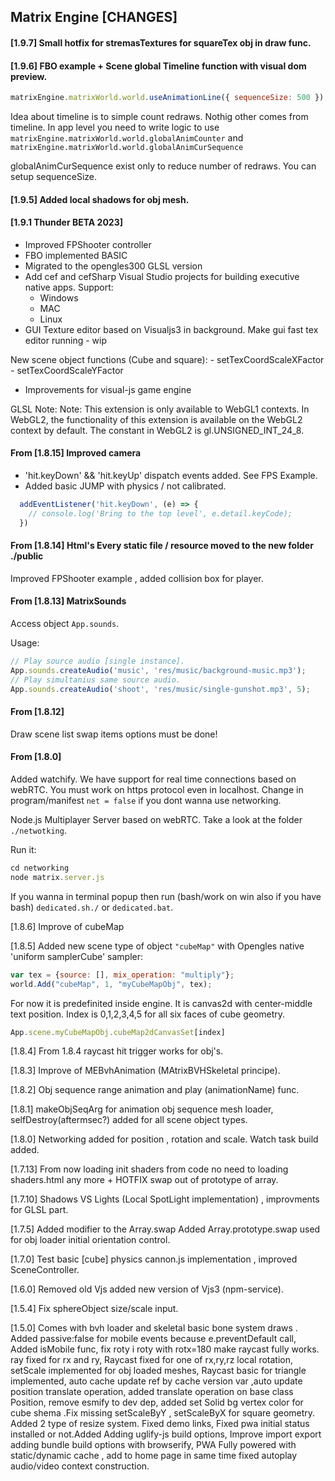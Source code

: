 
## Matrix Engine [CHANGES]


#### [1.9.7] Small hotfix for stremasTextures for squareTex obj in draw func.

#### [1.9.6] FBO example + Scene global Timeline function with visual dom preview.

```js
matrixEngine.matrixWorld.world.useAnimationLine({ sequenceSize: 500 });
```
Idea about timeline is to simple count redraws. Nothig other comes from timeline.
In app level you need to write logic to use 
`matrixEngine.matrixWorld.world.globalAnimCounter` and
`matrixEngine.matrixWorld.world.globalAnimCurSequence`

globalAnimCurSequence exist only to reduce number of redraws. 
You can setup sequenceSize.


#### [1.9.5] Added local shadows for obj mesh.

#### [1.9.1 Thunder BETA 2023]

 - Improved FPShooter controller
 - FBO implemented BASIC
 - Migrated to the opengles300 GLSL version
 - Add cef and cefSharp Visual Studio projects for building executive native apps.
   Support:
    - Windows
    - MAC
    - Linux
  - GUI Texture editor based on Visualjs3 in background.
    Make gui fast tex editor running - wip

  New scene object functions (Cube and square):
    - setTexCoordScaleXFactor
    - setTexCoordScaleYFactor

  - Improvements for visual-js game engine 

GLSL Note:
Note: This extension is only available to WebGL1 contexts. In WebGL2, the functionality of this extension is available on the WebGL2 context by default. The constant in WebGL2 is gl.UNSIGNED_INT_24_8.



#### From [1.8.15] Improved camera

 - 'hit.keyDown' && 'hit.keyUp' dispatch events added. See FPS Example.
 - Added basic JUMP with physics / not calibrated.

```js
  addEventListener('hit.keyDown', (e) => {
    // console.log('Bring to the top level', e.detail.keyCode);
  })
```

#### From [1.8.14] Html's Every static file / resource moved to the new folder ./public

Improved FPShooter example , added collision box for player.


#### From [1.8.13] MatrixSounds

Access object `App.sounds`.

Usage:
```js
// Play source audio [single instance].
App.sounds.createAudio('music', 'res/music/background-music.mp3');
// Play simultanius same source audio.
App.sounds.createAudio('shoot', 'res/music/single-gunshot.mp3', 5);
```

#### From [1.8.12]
Draw scene list swap items options must be done!

#### From [1.8.0]
Added watchify.
We have support for real time connections based on webRTC.
You must work on https protocol even in localhost.
Change in program/manifest `net = false` if you dont wanna use networking.

Node.js Multiplayer Server based on webRTC. Take a look at the folder `./netwotking`.

Run it:
```js
cd networking
node matrix.server.js
```

If you wanna in terminal popup then run (bash/work on win also if you have bash) `dedicated.sh./`
or `dedicated.bat`.


[1.8.6] Improve of cubeMap

[1.8.5] Added new scene type of object `"cubeMap"` with Opengles native 'uniform samplerCube' sampler:
```js
var tex = {source: [], mix_operation: "multiply"};
world.Add("cubeMap", 1, "myCubeMapObj", tex);
```
For now it is predefinited inside engine.
It is canvas2d with center-middle text position.
Index is 0,1,2,3,4,5 for all six faces of cube geometry.
```js
App.scene.myCubeMapObj.cubeMap2dCanvasSet[index] 
```

[1.8.4] From 1.8.4 raycast hit trigger works for obj's.

[1.8.3] Improve of MEBvhAnimation (MAtrixBVHSkeletal principe).

[1.8.2] Obj sequence range animation and play (animationName) func.

[1.8.1] makeObjSeqArg for animation obj sequence mesh loader, selfDestroy(aftermsec?) added for all scene object types.

[1.8.0] Networking added for position , rotation and scale. Watch task build added.

[1.7.13] From now loading init shaders from code no need to loading shaders.html any more + HOTFIX swap out of prototype of array.

[1.7.10] Shadows VS Lights (Local SpotLight implementation) , improvments for GLSL part.

[1.7.5] Added modifier to the Array.swap Added  Array.prototype.swap used for obj loader initial orientation control.

[1.7.0] Test basic [cube] physics cannon.js implementation , improved SceneController.

[1.6.0] Removed old Vjs added new version of Vjs3 (npm-service).

[1.5.4] Fix sphereObject size/scale input.

[1.5.0] Comes with bvh loader and skeletal basic bone system draws . Added passive:false for mobile events because e.preventDefault call, Added isMobile func,  fix roty i roty with rotx=180 make raycast fully works. ray fixed for rx and ry, Raycast fixed for one of rx,ry,rz local rotation, setScale implemented for obj loaded meshes, Raycast basic for triangle implemented, auto cache update ref by cache version var ,auto update position translate operation, added translate operation on base class Position, remove esmify to dev dep, added set Solid bg vertex color for cube shema .Fix missing setScaleByY , setScaleByX for square geometry. Added 2 type of resize system. Fixed demo links, Fixed pwa initial status installed or not.Added Adding uglify-js build options, Improve import export adding bundle build options with browserify, PWA Fully powered with static/dynamic cache , add to home page in same time fixed autoplay audio/video context construction.
